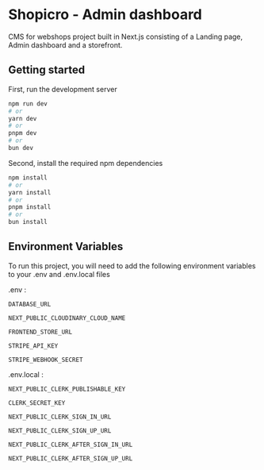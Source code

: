 
# Shopicro - Admin dashboard

CMS for webshops project built in Next.js consisting of a Landing page,  Admin dashboard and a storefront.




## Getting started

First, run the development server

```bash
npm run dev
# or
yarn dev
# or
pnpm dev
# or
bun dev
```

Second, install the required npm dependencies 

```bash
npm install
# or
yarn install
# or
pnpm install
# or
bun install
```




## Environment Variables

To run this project, you will need to add the following environment variables to your .env and .env.local files

.env :

`DATABASE_URL`

`NEXT_PUBLIC_CLOUDINARY_CLOUD_NAME` 

`FRONTEND_STORE_URL`

`STRIPE_API_KEY`

`STRIPE_WEBHOOK_SECRET`


.env.local :

`NEXT_PUBLIC_CLERK_PUBLISHABLE_KEY`

`CLERK_SECRET_KEY`

`NEXT_PUBLIC_CLERK_SIGN_IN_URL`

`NEXT_PUBLIC_CLERK_SIGN_UP_URL`

`NEXT_PUBLIC_CLERK_AFTER_SIGN_IN_URL`

`NEXT_PUBLIC_CLERK_AFTER_SIGN_UP_URL`


